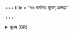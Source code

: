 +++
title = "१७ चर्माभ्यः क्रूरम् आनह्य"

+++
<details><summary>मूलम् (GR)</summary>

चर्माभ्यः क्रूरम् आनह्य  
हरिणस्य भियं कृधि ।  
मृगाँ अनु प्र पातय +++(Bhatt. mṛgāṃ)+++  
मरीचीर् अनु नाशय ॥
</details>